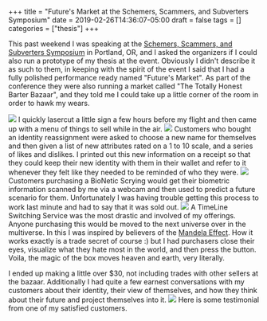 +++
title = "Future's Market at the Schemers, Scammers, and Subverters Symposium"
date = 2019-02-26T14:36:07-05:00
draft = false
tags = []
categories = ["thesis"]
+++

This past weekend I was speaking at the [Schemers, Scammers, and Subverters Symposium](http://schemersscammers.club/) in Portland, OR, and I asked the organizers if I could also run a prototype of my thesis at the event. Obviously I didn't describe it as such to them, in keeping with the spirit of the event I said that I had a fully polished performance ready named "Future's Market". As part of the conference they were also running a market called "The Totally Honest Barter Bazaar", and they told me I could take up a little corner of the room in order to hawk my wears.

![](/images/Thesis/FutureMarket.JPG)
I quickly lasercut a little sign a few hours before my flight and then came up with a menu of things to sell while in the air.
![](/images/Thesis/forsale.png)
Customers who bought an identity reassignment were asked to choose a new name for themselves and then given a list of new attributes rated on a 1 to 10 scale, and a series of likes and dislikes. I printed out this new information on a receipt so that they could keep their new identity with them in their wallet and refer to it whenever they felt like they needed to be reminded of who they were.
![](/images/Thesis/identity.JPG)
Customers purchasing a BioNetic Scrying would get their biometric information scanned by me via a webcam and then used to predict a future scenario for them. Unfortunately I was having trouble getting this process to work last minute and had to say that it was sold out.
![](/images/Thesis/timeline.JPG)
A TimeLine Switching Service was the most drastic and involved of my offerings. Anyone purchasing this would be moved to the next universe over in the multiverse. In this I was inspired by believers of the [Mandela Effect](https://mandelaeffect.com/). How it works exactly is a trade secret of course :) but I had purchasers close their eyes, visualize what they hate most in the world, and then press the button. Voila, the magic of the box moves heaven and earth, very literally.

I ended up making a little over $30, not including trades with other sellers at the bazaar. Additionally I had quite a few earnest conversations with my customers about their identity, their view of themselves, and how they think about their future and project themselves into it.
![](/images/Thesis/feedback.jpg)
Here is some testimonial from one of my satisfied customers.
